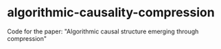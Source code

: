 # algorithmic-causality-compression
Code for the paper: "Algorithmic causal structure emerging through compression"
